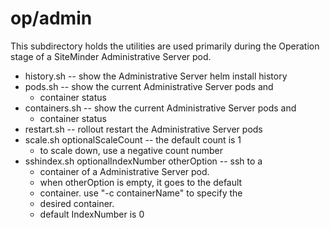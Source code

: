 # op/admin
This subdirectory holds the utilities are used primarily 
during the Operation stage of a SiteMinder Administrative Server pod.
* history.sh -- show the Administrative Server helm install history
* pods.sh -- show the current Administrative Server pods and 
	* container status
* containers.sh -- show the current Administrative Server pods and 
	* container status
* restart.sh -- rollout restart the Administrative Server pods
* scale.sh optionalScaleCount -- the default count is 1
	* to scale down, use a negative count number
* sshindex.sh optionalIndexNumber otherOption -- ssh to a
	* container of a Administrative Server pod.
	* when otherOption is empty, it goes to the default
	* container. use "-c containerName" to specify the
	* desired container.
	* default IndexNumber is 0
